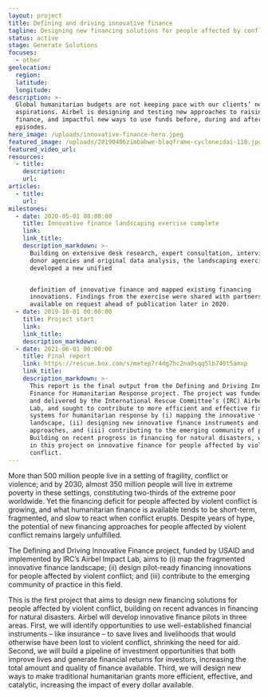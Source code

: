 ```yaml
---
layout: project
title: Defining and driving innovative finance
tagline: Designing new financing solutions for people affected by conflict
status: active
stage: Generate Solutions
focuses:
  - other
geolocation:
  region:
  latitude:
  longitude:
description: >-
  Global humanitarian budgets are not keeping pace with our clients’ needs and
  aspirations. Airbel is designing and testing new approaches to raising
  finance, and impactful new ways to use funds before, during and after conflict
  episodes.
hero_image: /uploads/innovative-finance-hero.jpeg
featured_image: /uploads/20190406zimbabwe-blaqframe-cycloneidai-118.jpg
featured_video_url:
resources:
  - title:
    description:
    url:
articles:
  - title:
    url:
milestones:
  - date: 2020-05-01 00:00:00
    title: Innovative finance landscaping exercise complete
    link:
    link_title:
    description_markdown: >-
      Building on extensive desk research, expert consultation, interviews with
      donor agencies and original data analysis, the landscaping exercise
      developed a new unified


      definition of innovative finance and mapped existing financing
      innovations. Findings from the exercise were shared with partners and are
      available on request ahead of publication later in 2020.
  - date: 2019-10-01 00:00:00
    title: Project start
    link:
    link_title:
    description_markdown:
  - date: 2021-06-01 00:00:00
    title: Final report
    link: https://rescue.box.com/s/metep7r4dg7hc2na0sqq5lb740t5amxp
    link_title:
    description_markdown: >-
      This report is the final output from the Defining and Driving Innovative
      Finance for Humanitarian Response project. The project was funded by USAID
      and delivered by the International Rescue Committee’s (IRC) Airbel Impact
      Lab, and sought to contribute to more efficient and effective financing
      systems for humanitarian response by (i) mapping the innovative finance
      landscape, (ii) designing new innovative finance instruments and
      approaches, and (iii) contributing to the emerging community of practice.
      Building on recent progress in financing for natural disasters, we focused
      in this project on innovative finance for people affected by violent
      conflict.
---
```


More than 500 million people live in a setting of fragility, conflict or violence; and by 2030, almost 350 million people will live in extreme poverty in these settings, constituting two-thirds of the extreme poor worldwide. Yet the financing deficit for people affected by violent conflict is growing, and what humanitarian finance is available tends to be short-term, fragmented, and slow to react when conflict erupts. Despite years of hype, the potential of new financing approaches for people affected by violent conflict remains largely unfulfilled.

The Defining and Driving Innovative Finance project, funded by USAID and implemented by IRC’s Airbel Impact Lab, aims to (i) map the fragmented innovative finance landscape; (ii) design pilot-ready financing innovations for people affected by violent conflict; and (iii) contribute to the emerging community of practice in this field.

This is the first project that aims to design new financing solutions for people affected by violent conflict, building on recent advances in financing for natural disasters. Airbel will develop innovative finance pilots in three areas. First, we will identify opportunities to use well-established financial instruments – like insurance – to save lives and livelihoods that would otherwise have been lost to violent conflict, shrinking the need for aid. Second, we will build a pipeline of investment opportunities that both improve lives and generate financial returns for investors, increasing the total amount and quality of finance available. Third, we will design new ways to make traditional humanitarian grants more efficient, effective, and catalytic, increasing the impact of every dollar available.
